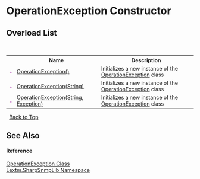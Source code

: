 # OperationException Constructor 
 


## Overload List
&nbsp;<table><tr><th></th><th>Name</th><th>Description</th></tr><tr><td>![Public method](media/pubmethod.gif "Public method")</td><td><a href="M_Lextm_SharpSnmpLib_OperationException__ctor">OperationException()</a></td><td>
Initializes a new instance of the <a href="T_Lextm_SharpSnmpLib_OperationException">OperationException</a> class</td></tr><tr><td>![Public method](media/pubmethod.gif "Public method")</td><td><a href="M_Lextm_SharpSnmpLib_OperationException__ctor_1">OperationException(String)</a></td><td>
Initializes a new instance of the <a href="T_Lextm_SharpSnmpLib_OperationException">OperationException</a> class</td></tr><tr><td>![Public method](media/pubmethod.gif "Public method")</td><td><a href="M_Lextm_SharpSnmpLib_OperationException__ctor_2">OperationException(String, Exception)</a></td><td>
Initializes a new instance of the <a href="T_Lextm_SharpSnmpLib_OperationException">OperationException</a> class</td></tr></table>&nbsp;
<a href="#operationexception-constructor">Back to Top</a>

## See Also


#### Reference
<a href="T_Lextm_SharpSnmpLib_OperationException">OperationException Class</a><br /><a href="N_Lextm_SharpSnmpLib">Lextm.SharpSnmpLib Namespace</a><br />